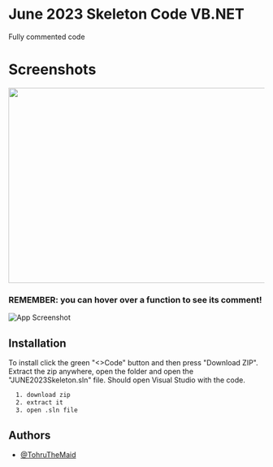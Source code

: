 # June 2023 Skeleton Code VB.NET
Fully commented code


# Screenshots

<img src="https://cdn.discordapp.com/attachments/467018961259855872/1103023416136704020/image.png" width="565" height="384">


### REMEMBER: you can hover over a function to see its comment!
![App Screenshot](https://cdn.discordapp.com/attachments/467018961259855872/1103022544388374618/NVIDIA_Share_zMjfgu5Kfw.gif)

## Installation

To install click the green "<>Code" button and then press "Download ZIP". Extract the zip anywhere, open the folder and open the "JUNE2023Skeleton.sln" file. Should open Visual Studio with the code.

```bash
  1. download zip
  2. extract it 
  3. open .sln file
```

## Authors

- [@TohruTheMaid](https://github.com/TohruTheMaid)
